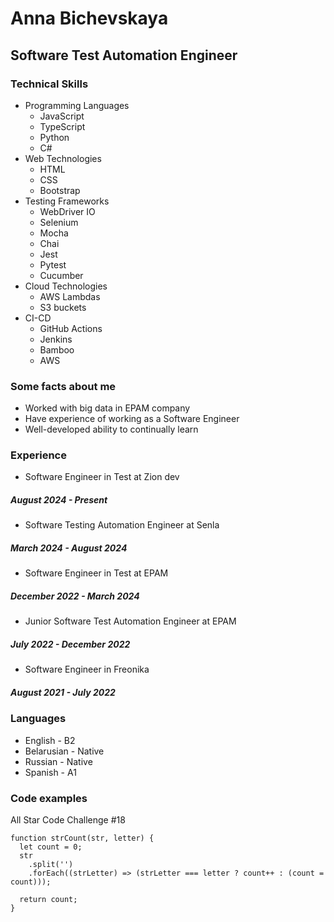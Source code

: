 # Anna Bichevskaya
## Software Test Automation Engineer
### Technical Skills
* Programming Languages
    + JavaScript
    + TypeScript
    + Python
    + C#
* Web Technologies
    + HTML 
    + CSS 
    + Bootstrap
* Testing Frameworks
    + WebDriver IO
    + Selenium
    + Mocha
    + Chai
    + Jest
    + Pytest
    + Cucumber
* Cloud Technologies
    + AWS Lambdas
    + S3 buckets
* CI-CD 
    + GitHub Actions
    + Jenkins
    + Bamboo
    + AWS

### Some facts about me
* Worked with big data in EPAM company
* Have experience of working as a Software Engineer
* Well-developed ability to continually learn

### Experience
* Software Engineer in Test at Zion dev
##### August 2024 - Present
* Software Testing Automation Engineer at Senla
##### March 2024 - August 2024
* Software Engineer in Test at EPAM
##### December 2022 - March 2024
* Junior Software Test Automation Engineer at EPAM
##### July 2022 - December 2022
* Software Engineer in Freonika 
##### August 2021 - July 2022


### Languages
* English - B2
* Belarusian - Native
* Russian - Native
* Spanish - A1

### Code examples
All Star Code Challenge #18
```
function strCount(str, letter) {
  let count = 0;
  str
    .split('')
    .forEach((strLetter) => (strLetter === letter ? count++ : (count = count)));

  return count;
}
```